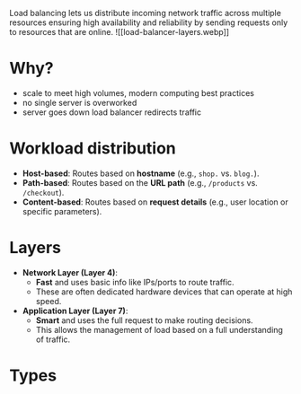 Load balancing lets us distribute incoming network traffic across multiple resources ensuring high availability and reliability by sending requests only to resources that are online.
![[load-balancer-layers.webp]]
# Why?
* scale to meet high volumes, modern computing best practices 
* no single server is overworked 
* server goes down load balancer redirects traffic 
# Workload distribution

- **Host-based**: Routes based on **hostname** (e.g., `shop.` vs. `blog.`).
- **Path-based**: Routes based on the **URL path** (e.g., `/products` vs. `/checkout`).
- **Content-based**: Routes based on **request details** (e.g., user location or specific parameters).
# Layers 
- **Network Layer (Layer 4)**:
    - **Fast** and uses basic info like IPs/ports to route traffic.
    - These are often dedicated hardware devices that can operate at high speed.
- **Application Layer (Layer 7)**:
    - **Smart** and uses the full request to make routing decisions.
    - This allows the management of load based on a full understanding of traffic.
# Types
